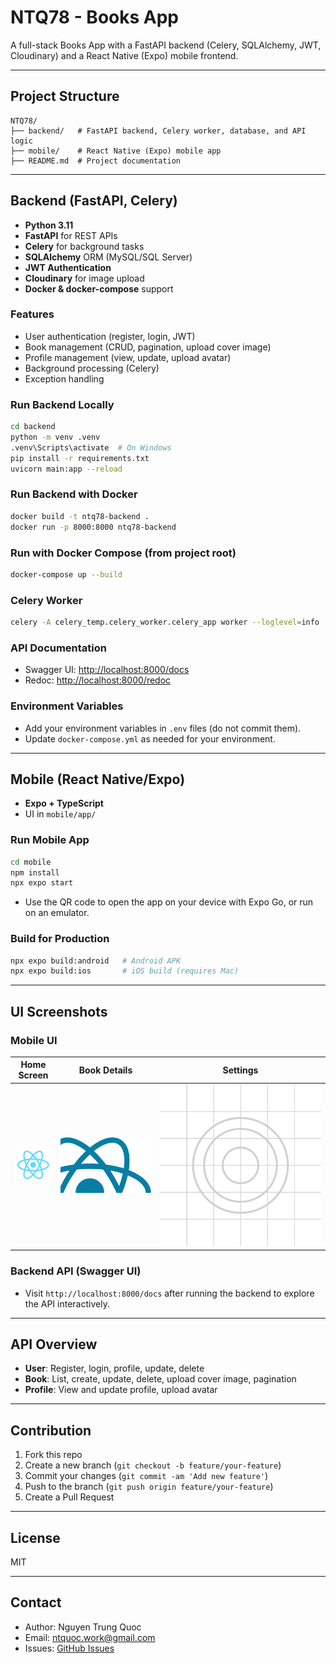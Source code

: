 # NTQ78 - Books App

A full-stack Books App with a FastAPI backend (Celery, SQLAlchemy, JWT, Cloudinary) and a React Native (Expo) mobile frontend.

---

## Project Structure

```
NTQ78/
├── backend/   # FastAPI backend, Celery worker, database, and API logic
├── mobile/    # React Native (Expo) mobile app
├── README.md  # Project documentation
```

---

## Backend (FastAPI, Celery)
- **Python 3.11**
- **FastAPI** for REST APIs
- **Celery** for background tasks
- **SQLAlchemy** ORM (MySQL/SQL Server)
- **JWT Authentication**
- **Cloudinary** for image upload
- **Docker & docker-compose** support

### Features
- User authentication (register, login, JWT)
- Book management (CRUD, pagination, upload cover image)
- Profile management (view, update, upload avatar)
- Background processing (Celery)
- Exception handling

### Run Backend Locally
```sh
cd backend
python -m venv .venv
.venv\Scripts\activate  # On Windows
pip install -r requirements.txt
uvicorn main:app --reload
```

### Run Backend with Docker
```sh
docker build -t ntq78-backend .
docker run -p 8000:8000 ntq78-backend
```

### Run with Docker Compose (from project root)
```sh
docker-compose up --build
```

### Celery Worker
```sh
celery -A celery_temp.celery_worker.celery_app worker --loglevel=info
```

### API Documentation
- Swagger UI: [http://localhost:8000/docs](http://localhost:8000/docs)
- Redoc: [http://localhost:8000/redoc](http://localhost:8000/redoc)

### Environment Variables
- Add your environment variables in `.env` files (do not commit them).
- Update `docker-compose.yml` as needed for your environment.

---

## Mobile (React Native/Expo)
- **Expo + TypeScript**
- UI in `mobile/app/`

### Run Mobile App
```sh
cd mobile
npm install
npx expo start
```
- Use the QR code to open the app on your device with Expo Go, or run on an emulator.

### Build for Production
```sh
npx expo build:android   # Android APK
npx expo build:ios       # iOS build (requires Mac)
```

---

## UI Screenshots

### Mobile UI
| Home Screen | Book Details | Settings |
|-------------|-------------|----------|
| ![Home](mobile/assets/images/react-logo.png) | ![Details](mobile/assets/images/partial-react-logo.png) | ![Settings](mobile/assets/images/adaptive-icon.png) |

### Backend API (Swagger UI)
- Visit `http://localhost:8000/docs` after running the backend to explore the API interactively.

---

## API Overview
- **User**: Register, login, profile, update, delete
- **Book**: List, create, update, delete, upload cover image, pagination
- **Profile**: View and update profile, upload avatar

---

## Contribution
1. Fork this repo
2. Create a new branch (`git checkout -b feature/your-feature`)
3. Commit your changes (`git commit -am 'Add new feature'`)
4. Push to the branch (`git push origin feature/your-feature`)
5. Create a Pull Request

---

## License
MIT

---

## Contact
- Author: Nguyen Trung Quoc
- Email: ntquoc.work@gmail.com
- Issues: [GitHub Issues](https://github.com/NTQ78/NTQ78/issues)

